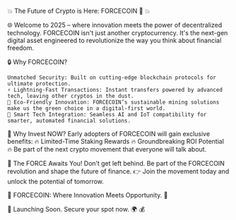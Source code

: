 💥 The Future of Crypto is Here: FORCECOIN 🚀 💥

🌐 Welcome to 2025 – where innovation meets the power of decentralized technology. FORCECOIN isn't just another cryptocurrency. It's the next-gen digital asset engineered to revolutionize the way you think about financial freedom.

🔒 Why FORCECOIN?

    Unmatched Security: Built on cutting-edge blockchain protocols for ultimate protection.
    ⚡ Lightning-Fast Transactions: Instant transfers powered by advanced tech, leaving other cryptos in the dust.
    🌱 Eco-Friendly Innovation: FORCECOIN’s sustainable mining solutions make us the green choice in a digital-first world.
    🧠 Smart Tech Integration: Seamless AI and IoT compatibility for smarter, automated financial solutions.

💎 Why Invest NOW?
Early adopters of FORCECOIN will gain exclusive benefits:
🔥 Limited-Time Staking Rewards
🔥 Groundbreaking ROI Potential
🔥 Be part of the next crypto movement that everyone will talk about.

🚀 The FORCE Awaits You!
Don’t get left behind. Be part of the FORCECOIN revolution and shape the future of finance.
👉 Join the movement today and unlock the potential of tomorrow.

🌟 FORCECOIN: Where Innovation Meets Opportunity. 🌟

📅 Launching Soon. Secure your spot now. 🌍 💰


